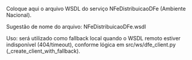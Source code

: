 Coloque aqui o arquivo WSDL do serviço NFeDistribuicaoDFe (Ambiente Nacional).

Sugestão de nome do arquivo: NFeDistribuicaoDFe.wsdl

Uso: será utilizado como fallback local quando o WSDL remoto estiver indisponível (404/timeout),
conforme lógica em src/ws/dfe_client.py (\_create_client_with_fallback).
